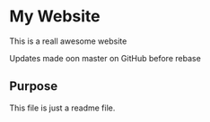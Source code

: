 # My Website

This is a reall awesome website

Updates made oon master on GitHub before rebase

## Purpose

This file is just a readme file.
